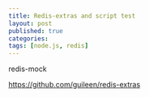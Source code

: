 ```yaml
---
title: Redis-extras and script test
layout: post
published: true
categories: 
tags: [node.js, redis]
---
```


redis-mock

https://github.com/guileen/redis-extras

